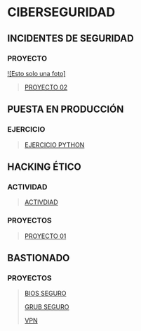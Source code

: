 <!-- https://marcusrojaspacheco.github.io/CIBERSEGUIRDAD_22-23/EJERCICIO_EASY-PEASY -->

# CIBERSEGURIDAD

## INCIDENTES DE SEGURIDAD
### PROYECTO
[![Esto solo una foto]](https://github.com/chriskhanhtran/CS224n-NLP-Solutions/tree/master/assignments/)
> [PROYECTO 02](./INCIDENTES%20DE%20SEGURIDAD/PROYECTOS/PRESENTACION/1.a.0.3_G2.html)

##  PUESTA EN PRODUCCIÓN
### EJERCICIO

> [EJERCICIO PYTHON](./EJERCICIOS_PYTHON.html)

## HACKING ÉTICO
### ACTIVIDAD

> [ACTIVDIAD](./EJERCICIO_EASY-PEASY)

### PROYECTOS

> [PROYECTO 01](./HACKING_ETICO/P.01_G2_HE.html)

## BASTIONADO
### PROYECTOS

> [BIOS SEGURO](./BASTIONADO/PROYECTOS/VISUAL/proyectos-BIOS/)
>
> [GRUB SEGURO](./BASTIONADO/PROYECTOS/VISUAL/proyectos-GRUB/)
>
> [VPN](./BASTIONADO/PROYECTOS/VISUAL/VPN%20WIREGUARD/)

[def]: https://img.shields.io/badge/GitHub-View_on_GitHub-blue?logo=GitHub